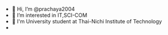 - 👋 Hi, I’m @prachaya2004
- 👀 I’m interested in IT,SCI-COM
- 📘 I'm University student at Thai-Nichi Institute of Technology
- 

<!---
prachaya2004/prachaya2004 is a ✨ special ✨ repository because its `README.md` (this file) appears on your GitHub profile.
You can click the Preview link to take a look at your changes.
--->
